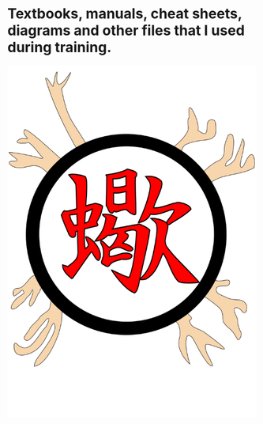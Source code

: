 # Textbooks, manuals, cheat sheets, diagrams and other files that I used during training.

![Logo](https://github.com/AzizMGV/Berzloy/blob/main/Images/Sasori_coeur.svg.png)

